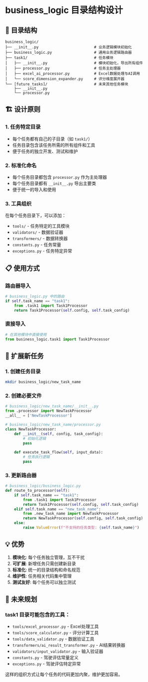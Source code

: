 # business_logic 目录结构设计

## 📁 目录结构

```
business_logic/
├── __init__.py                         # 业务逻辑模块初始化
├── business_logic.py                   # 通用业务逻辑路由器
├── task1/                              # 任务模块
│   ├── __init__.py                     # 模块初始化，导出所有组件
│   ├── processor.py                    # 任务主处理器
│   ├── excel_ai_processor.py           # Excel数据处理与AI调用
│   └── score_dimension_expander.py     # 评分维度展开器
└── [future_tasks]/                     # 未来其他任务模块
    ├── __init__.py
    └── processor.py
```

## 🏗️ 设计原则

### 1. 任务特定目录
- 每个任务都有自己的子目录（如 `task1/`）
- 任务目录包含该任务所需的所有组件和工具
- 便于任务的独立开发、测试和维护

### 2. 标准化命名
- 每个任务目录都包含 `processor.py` 作为主处理器
- 每个任务目录都有 `__init__.py` 导出主要类
- 便于统一的导入和使用

### 3. 工具组织
在每个任务目录下，可以添加：
- `tools/` - 任务特定的工具模块
- `validators/` - 数据验证器
- `transformers/` - 数据转换器
- `constants.py` - 任务常量
- `exceptions.py` - 任务特定异常

## 📋 使用方式

### 路由器导入
```python
# business_logic.py 中的路由
if self.task_name == "task1":
    from .task1 import Task1Processor
    return Task1Processor(self.config, self.task_config)
```

### 直接导入
```python
# 在其他模块中直接使用
from business_logic.task1 import Task1Processor
```

## 🔧 扩展新任务

### 1. 创建任务目录
```bash
mkdir business_logic/new_task_name
```

### 2. 创建必要文件
```python
# business_logic/new_task_name/__init__.py
from .processor import NewTaskProcessor
__all__ = ['NewTaskProcessor']

# business_logic/new_task_name/processor.py
class NewTaskProcessor:
    def __init__(self, config, task_config):
        # 初始化逻辑
        pass
    
    def execute_task_flow(self, input_data):
        # 任务执行逻辑
        pass
```

### 3. 更新路由器
```python
# business_logic/business_logic.py
def route_to_processor(self):
    if self.task_name == "task1":
        from .task1 import Task1Processor
        return Task1Processor(self.config, self.task_config)
    elif self.task_name == "new_task_name":
        from .new_task_name import NewTaskProcessor
        return NewTaskProcessor(self.config, self.task_config)
    else:
        raise ValueError(f"不支持的任务类型: {self.task_name}")
```

## 💡 优势

1. **模块化**: 每个任务独立管理，互不干扰
2. **可扩展**: 新增任务只需创建新目录
3. **标准化**: 统一的目录结构和命名规范
4. **维护性**: 任务相关代码集中管理
5. **测试友好**: 每个任务可以独立测试

## 🎯 未来规划

### task1 目录可能包含的工具：
- `tools/excel_processor.py` - Excel处理工具
- `tools/score_calculator.py` - 评分计算工具
- `tools/data_validator.py` - 数据验证工具
- `transformers/ai_result_transformer.py` - AI结果转换器
- `validators/input_validator.py` - 输入验证器
- `constants.py` - 驾驶评估常量定义
- `exceptions.py` - 驾驶评估特定异常

这样的组织方式让每个任务的代码更加内聚，维护更加容易。
